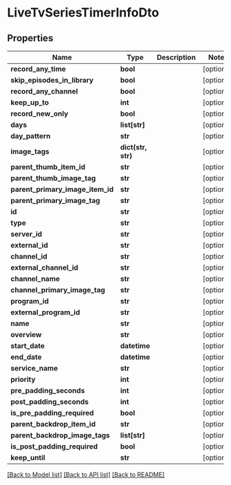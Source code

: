 # LiveTvSeriesTimerInfoDto

## Properties
Name | Type | Description | Notes
------------ | ------------- | ------------- | -------------
**record_any_time** | **bool** |  | [optional] 
**skip_episodes_in_library** | **bool** |  | [optional] 
**record_any_channel** | **bool** |  | [optional] 
**keep_up_to** | **int** |  | [optional] 
**record_new_only** | **bool** |  | [optional] 
**days** | **list[str]** |  | [optional] 
**day_pattern** | **str** |  | [optional] 
**image_tags** | **dict(str, str)** |  | [optional] 
**parent_thumb_item_id** | **str** |  | [optional] 
**parent_thumb_image_tag** | **str** |  | [optional] 
**parent_primary_image_item_id** | **str** |  | [optional] 
**parent_primary_image_tag** | **str** |  | [optional] 
**id** | **str** |  | [optional] 
**type** | **str** |  | [optional] 
**server_id** | **str** |  | [optional] 
**external_id** | **str** |  | [optional] 
**channel_id** | **str** |  | [optional] 
**external_channel_id** | **str** |  | [optional] 
**channel_name** | **str** |  | [optional] 
**channel_primary_image_tag** | **str** |  | [optional] 
**program_id** | **str** |  | [optional] 
**external_program_id** | **str** |  | [optional] 
**name** | **str** |  | [optional] 
**overview** | **str** |  | [optional] 
**start_date** | **datetime** |  | [optional] 
**end_date** | **datetime** |  | [optional] 
**service_name** | **str** |  | [optional] 
**priority** | **int** |  | [optional] 
**pre_padding_seconds** | **int** |  | [optional] 
**post_padding_seconds** | **int** |  | [optional] 
**is_pre_padding_required** | **bool** |  | [optional] 
**parent_backdrop_item_id** | **str** |  | [optional] 
**parent_backdrop_image_tags** | **list[str]** |  | [optional] 
**is_post_padding_required** | **bool** |  | [optional] 
**keep_until** | **str** |  | [optional] 

[[Back to Model list]](../README.md#documentation-for-models) [[Back to API list]](../README.md#documentation-for-api-endpoints) [[Back to README]](../README.md)

